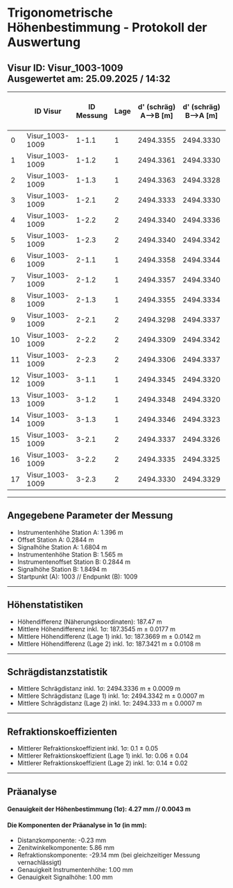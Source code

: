 # Trigonometrische Höhenbestimmung - Protokoll der Auswertung
**Visur ID:** Visur_1003-1009  
**Ausgewertet am:** 25.09.2025 / 14:32
---

|    | ID Visur        | ID Messung   |   Lage |   d' (schräg) A-->B [m] |   d' (schräg) B-->A [m] |   d' (mittel, schräg) [m] |   V-Winkel A-->B [gon] |   V-Winkel B-->A [gon] |   Höhendiff. [m] |   Refraktionskoeff. k |
|----|-----------------|--------------|--------|-------------------------|-------------------------|---------------------------|------------------------|------------------------|------------------|-----------------------|
|  0 | Visur_1003-1009 | 1-1.1        |      1 |               2494.3355 |               2494.3330 |                 2494.3343 |               104.7935 |                95.2292 |         187.3622 |                  0.09 |
|  1 | Visur_1003-1009 | 1-1.2        |      1 |               2494.3361 |               2494.3330 |                 2494.3346 |               104.7935 |                95.2292 |         187.3610 |                  0.08 |
|  2 | Visur_1003-1009 | 1-1.3        |      1 |               2494.3363 |               2494.3328 |                 2494.3346 |               104.7935 |                95.2296 |         187.3548 |                  0.07 |
|  3 | Visur_1003-1009 | 1-2.1        |      2 |               2494.3333 |               2494.3330 |                 2494.3332 |               104.7920 |                95.2288 |         187.3416 |                  0.16 |
|  4 | Visur_1003-1009 | 1-2.2        |      2 |               2494.3340 |               2494.3336 |                 2494.3338 |               104.7922 |                95.2287 |         187.3461 |                  0.16 |
|  5 | Visur_1003-1009 | 1-2.3        |      2 |               2494.3340 |               2494.3342 |                 2494.3341 |               104.7925 |                95.2287 |         187.3508 |                  0.15 |
|  6 | Visur_1003-1009 | 2-1.1        |      1 |               2494.3358 |               2494.3344 |                 2494.3351 |               104.7954 |                95.2300 |         187.3833 |                 -0.03 |
|  7 | Visur_1003-1009 | 2-1.2        |      1 |               2494.3357 |               2494.3340 |                 2494.3349 |               104.7939 |                95.2303 |         187.3478 |                  0.03 |
|  8 | Visur_1003-1009 | 2-1.3        |      1 |               2494.3355 |               2494.3334 |                 2494.3345 |               104.7941 |                95.2301 |         187.3551 |                  0.03 |
|  9 | Visur_1003-1009 | 2-2.1        |      2 |               2494.3298 |               2494.3337 |                 2494.3318 |               104.7921 |                95.2289 |         187.3405 |                  0.15 |
| 10 | Visur_1003-1009 | 2-2.2        |      2 |               2494.3309 |               2494.3342 |                 2494.3326 |               104.7922 |                95.2298 |         187.3245 |                  0.11 |
| 11 | Visur_1003-1009 | 2-2.3        |      2 |               2494.3306 |               2494.3337 |                 2494.3322 |               104.7923 |                95.2299 |         187.3245 |                  0.10 |
| 12 | Visur_1003-1009 | 3-1.1        |      1 |               2494.3345 |               2494.3320 |                 2494.3332 |               104.7942 |                95.2288 |         187.3834 |                  0.07 |
| 13 | Visur_1003-1009 | 3-1.2        |      1 |               2494.3348 |               2494.3320 |                 2494.3334 |               104.7943 |                95.2288 |         187.3857 |                  0.07 |
| 14 | Visur_1003-1009 | 3-1.3        |      1 |               2494.3346 |               2494.3323 |                 2494.3335 |               104.7934 |                95.2288 |         187.3686 |                  0.11 |
| 15 | Visur_1003-1009 | 3-2.1        |      2 |               2494.3337 |               2494.3326 |                 2494.3332 |               104.7926 |                95.2290 |         187.3480 |                  0.13 |
| 16 | Visur_1003-1009 | 3-2.2        |      2 |               2494.3335 |               2494.3325 |                 2494.3330 |               104.7927 |                95.2290 |         187.3496 |                  0.13 |
| 17 | Visur_1003-1009 | 3-2.3        |      2 |               2494.3330 |               2494.3329 |                 2494.3330 |               104.7928 |                95.2289 |         187.3531 |                  0.13 |

---
## Angegebene Parameter der Messung
 - Instrumentenhöhe Station A: 1.396 m
 - Offset Station A: 0.2844 m
 - Signalhöhe Station A: 1.6804 m
 - Instrumentenhöhe Station B: 1.565 m
 - Instrumentenoffset Station B: 0.2844 m
 - Signalhöhe Station B: 1.8494 m
 - Startpunkt (A): 1003 // Endpunkt (B): 1009
---
## Höhenstatistiken
- Höhendifferenz (Näherungskoordinaten): 187.47 m
- Mittlere Höhendifferenz inkl. 1σ: 187.3545 m ± 0.0177 m
- Mittlere Höhendifferenz (Lage 1) inkl. 1σ: 187.3669 m ± 0.0142 m
- Mittlere Höhendifferenz (Lage 2) inkl. 1σ: 187.3421 m ± 0.0108 m
---
## Schrägdistanzstatistik
- Mittlere Schrägdistanz inkl. 1σ: 2494.3336 m ± 0.0009 m
- Mittlere Schrägdistanz (Lage 1) inkl. 1σ: 2494.3342 m ± 0.0007 m
- Mittlere Schrägdistanz (Lage 2) inkl. 1σ: 2494.333 m ± 0.0007 m
---
## Refraktionskoeffizienten
- Mittlerer Refraktionskoeffizient inkl. 1σ: 0.1 ± 0.05
- Mittlerer Refraktionskoeffizient (Lage 1) inkl. 1σ: 0.06 ± 0.04
- Mittlerer Refraktionskoeffizient (Lage 2) inkl. 1σ: 0.14 ± 0.02
---
## Präanalyse
#### Genauigkeit der Höhenbestimmung (1σ): 4.27 mm // 0.0043 m 
#### Die Komponenten der Präanalyse in 1σ (in mm):
- Distanzkomponente: -0.23 mm
- Zenitwinkelkomponente: 5.86 mm
- Refraktionskomponente: -29.14 mm (bei gleichzeitiger Messung vernachlässigt)
- Genauigkeit Instrumentenhöhe: 1.00 mm
- Genauigkeit Signalhöhe: 1.00 mm